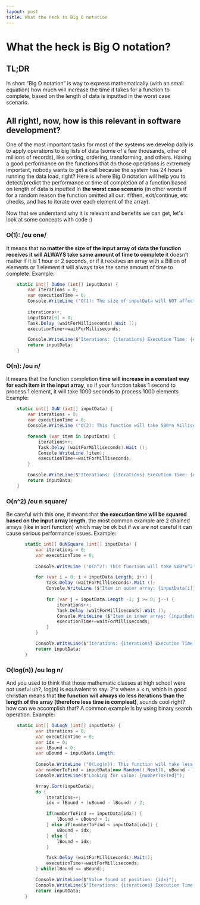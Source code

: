 ```yaml
---
layout: post
title: What the heck is Big O notation
---
```


# What the heck is Big O notation?

## TL;DR
In short “Big O notation” is way to express mathematically (with an small equation) how much will increase the time it takes for a function to complete, based on the length of data is inputted in the worst case scenario.

## All right!, now, how is this relevant in software development? 
One of the most important tasks for most of the systems we develop daily is to apply operations to big lists of data (some of a few thousands, other of millions of records), like sorting, ordering, transforming, and others. Having a good performance on the functions that do those operations is extremely important, nobody wants to get a call because the system has 24 hours running the data load, right?  Here is where Big O notation will help you to detect/predict the performance or time of completion of a function based on length of data is inputted in **the worst case scenario** (in other words if for a random reason the function omitted all our: if/then, exit/continue, etc checks, and has to iterate over each element of the array).

Now that we understand why it is relevant and benefits we can get, let's look at some concepts with code :)

### O(1): /ou one/ 
It means that **no matter the size of the input array of data the function receives it will ALWAYS take same amount of time to complete** it doesn’t matter if it is 1 hour or 2 seconds, or if it receives an array with a Billion of elements or 1 element it will always take the same amount of time to complete. Example:

``` cs
    static int[] OuOne (int[] inputData) {
        var iterations = 0;
        var executionTime = 0;
        Console.WriteLine ("O(1): The size of inputData will NOT affect the time execution of this function.");
        
        iterations++;           
        inputData[0] = 0;
        Task.Delay (waitForMilliseconds).Wait ();
        executionTime+=waitForMilliseconds;

        Console.WriteLine($"Iterations: {iterations} Execution Time: {executionTime} Milliseconds");
        return inputData;
    }
```

### O(n): /ou n/ 
It means that the function completion **time will increase in a constant way for each item in the input array**, so if your function takes 1 second to process 1 element, it will take 1000 seconds to process 1000 elements Example:
``` cs       
    static int[] OuN (int[] inputData) {
        var iterations = 0;
        var executionTime = 0;
        Console.WriteLine ("O(2): This function will take 500*n Milliseconds per each element in inputData to complete (n = inputData size).");

        foreach (var item in inputData) {
            iterations++;
            Task.Delay (waitForMilliseconds).Wait ();
            Console.WriteLine (item);
            executionTime+=waitForMilliseconds;
        }

        Console.WriteLine($"Iterations: {iterations} Execution Time: {executionTime} Milliseconds");
        return inputData;
    }
```

### O(n^2) /ou n square/ 
Be careful with this one, it means that **the execution time will be squared based on the input array length**, the most common example are 2 chained arrays (like in sort function) which may be ok but if we are not careful it can cause serious performance issues. Example:
``` cs       
       static int[] OuNSquare (int[] inputData) {
           var iterations = 0;
           var executionTime = 0;
          
           Console.WriteLine ("O(n^2): This function will take 500*n^2 milliseconds (where n = inputData size) to complete.");

           for (var i = 0; i < inputData.Length; i++) {
               Task.Delay (waitForMilliseconds).Wait ();
               Console.WriteLine ($"Item in outer array: {inputData[i]}");               
              
               for (var j = inputData.Length -1; j >= 0; j--) {
                   iterations++;
                   Task.Delay (waitForMilliseconds).Wait ();
                   Console.WriteLine ($"Item in inner array: {inputData[j]}");
                   executionTime+=waitForMilliseconds;
               }
           }

           Console.WriteLine($"Iterations: {iterations} Execution Time: {executionTime} Milliseconds");
           return inputData;
       }
```

### O(log(n)) /ou log n/
And you used to think that those mathematic classes at high school were not useful uh?, log(n) is equivalent to say: 2^x where x < n, which in good christian means that **the function will always do less iterations than the length of the array (therefore less time in compleat)**, sounds cool right? how can we accomplish that? A common example is by using binary search operation. Example:

``` cs
	static int[] OuLogN (int[] inputData) {
           var iterations = 0;
           var executionTime = 0;
           var idx = 0;
           var lBound = 0;
           var uBound = inputData.Length;                       
          
           Console.WriteLine ("O(Log(n)): This function will take less time to complete than it would if it had to iterate over each element");
           var numberToFind = inputData[new Random().Next(0, uBound - 1)];
           Console.WriteLine($"Looking for value: {numberToFind}");           

           Array.Sort(inputData);
           do {
               iterations++;
               idx = lBound + (uBound - lBound) / 2;

               if(numberToFind == inputData[idx]) {
                   lBound = uBound + 1;
               } else if(numberToFind < inputData[idx]) {
                   uBound = idx;
               } else {
                   lBound = idx;
               }

               Task.Delay (waitForMilliseconds).Wait();
               executionTime+=waitForMilliseconds;
           } while(lBound <= uBound);

           Console.WriteLine($"Value found at position: {idx}");
           Console.WriteLine($"Iterations: {iterations} Execution Time: {executionTime} Milliseconds");
           return inputData;
       }
```       
